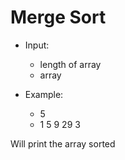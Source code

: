 # Merge Sort

- Input:
  - length of array
  - array
  
- Example:
  - 5
  - 1 5 9 29 3
  
Will print the array sorted
